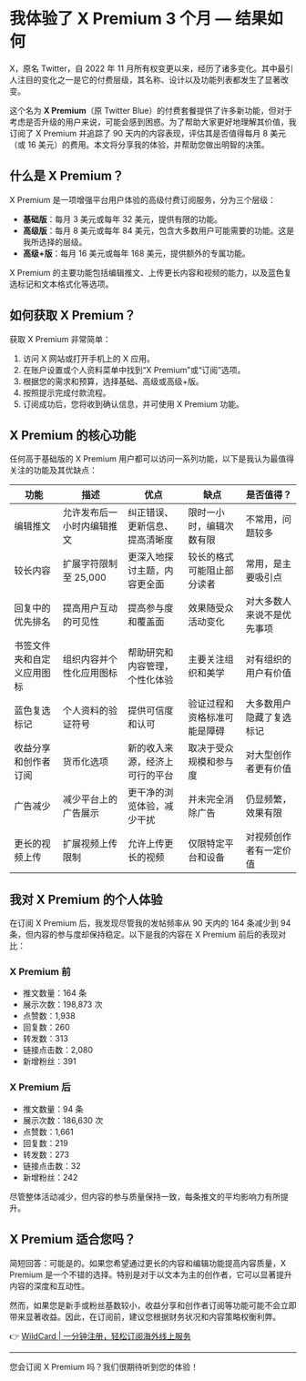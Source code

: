 # 我体验了 X Premium 3 个月 — 结果如何

X，原名 Twitter，自 2022 年 11 月所有权变更以来，经历了诸多变化。其中最引人注目的变化之一是它的付费层级，其名称、设计以及功能列表都发生了显著改变。

这个名为 **X Premium**（原 Twitter Blue）的付费套餐提供了许多新功能，但对于考虑是否升级的用户来说，可能会感到困惑。为了帮助大家更好地理解其价值，我订阅了 X Premium 并追踪了 90 天内的内容表现，评估其是否值得每月 8 美元（或 16 美元）的费用。本文将分享我的体验，并帮助您做出明智的决策。

## 什么是 X Premium？

X Premium 是一项增强平台用户体验的高级付费订阅服务，分为三个层级：

- **基础版**：每月 3 美元或每年 32 美元，提供有限的功能。
- **高级版**：每月 8 美元或每年 84 美元，包含大多数用户可能需要的功能。这是我所选择的层级。
- **高级+版**：每月 16 美元或每年 168 美元，提供额外的专属功能。



X Premium 的主要功能包括编辑推文、上传更长内容和视频的能力，以及蓝色复选标记和文本格式化等选项。

## 如何获取 X Premium？

获取 X Premium 非常简单：

1. 访问 X 网站或打开手机上的 X 应用。
2. 在账户设置或个人资料菜单中找到“X Premium”或“订阅”选项。
3. 根据您的需求和预算，选择基础、高级或高级+版。
4. 按照提示完成付款流程。
5. 订阅成功后，您将收到确认信息，并可使用 X Premium 功能。



## X Premium 的核心功能

任何高于基础版的 X Premium 用户都可以访问一系列功能，以下是我认为最值得关注的功能及其优缺点：

| **功能**                     | **描述**                          | **优点**                          | **缺点**                          | **是否值得？**                 |
|------------------------------|-----------------------------------|-----------------------------------|-----------------------------------|-------------------------------|
| 编辑推文                     | 允许发布后一小时内编辑推文       | 纠正错误、更新信息、提高清晰度   | 限时一小时，编辑次数有限         | 不常用，问题较多              |
| 较长内容                     | 扩展字符限制至 25,000            | 更深入地探讨主题，内容更全面     | 较长的格式可能阻止部分读者       | 常用，是主要吸引点            |
| 回复中的优先排名             | 提高用户互动的可见性             | 提高参与度和覆盖面               | 效果随受众活动变化               | 对大多数人来说不是优先事项    |
| 书签文件夹和自定义应用图标   | 组织内容并个性化应用图标         | 帮助研究和内容管理，个性化体验   | 主要关注组织和美学               | 对有组织的用户有价值          |
| 蓝色复选标记                 | 个人资料的验证符号               | 提供可信度和认可                 | 验证过程和资格标准可能是障碍     | 大多数用户隐藏了复选标记      |
| 收益分享和创作者订阅         | 货币化选项                       | 新的收入来源，经济上可行的平台   | 取决于受众规模和参与度           | 对大型创作者更有价值          |
| 广告减少                     | 减少平台上的广告展示             | 更干净的浏览体验，减少干扰       | 并未完全消除广告                 | 仍显频繁，效果有限            |
| 更长的视频上传               | 扩展视频上传限制                 | 允许上传更长的视频               | 仅限特定平台和设备               | 对视频创作者有一定价值        |

## 我对 X Premium 的个人体验

在订阅 X Premium 后，我发现尽管我的发帖频率从 90 天内的 164 条减少到 94 条，但内容的参与度却保持稳定。以下是我的内容在 X Premium 前后的表现对比：

### X Premium 前
- 推文数量：164 条
- 展示次数：198,873 次
- 点赞数：1,938
- 回复数：260
- 转发数：313
- 链接点击数：2,080
- 新增粉丝：391

### X Premium 后
- 推文数量：94 条
- 展示次数：186,630 次
- 点赞数：1,661
- 回复数：219
- 转发数：273
- 链接点击数：32
- 新增粉丝：242

尽管整体活动减少，但内容的参与质量保持一致，每条推文的平均影响力有所提升。

## X Premium 适合您吗？

简短回答：可能是的。如果您希望通过更长的内容和编辑功能提高内容质量，X Premium 是一个不错的选择。特别是对于以文本为主的创作者，它可以显著提升内容的深度和互动性。

然而，如果您是新手或粉丝基数较小，收益分享和创作者订阅等功能可能不会立即带来显著收益。因此，在订阅前，建议您根据财务状况和内容策略权衡利弊。

👉 [WildCard | 一分钟注册，轻松订阅海外线上服务](https://bbtdd.com/WildCard)

---

您会订阅 X Premium 吗？我们很期待听到您的体验！